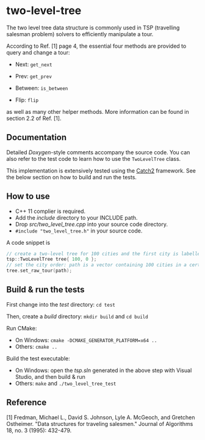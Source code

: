 # two-level-tree
The two level tree data structure is commonly used in TSP (travelling salesman problem) solvers to efficiently manipulate a tour. 

According to Ref. [1] page 4, the essential four methods are provided to query and change a tour:

- Next: `get_next`

- Prev: `get_prev`

- Between:  `is_between`

- Flip: `flip`

as well as many other helper methods. More information can be found in section 2.2 of Ref. [1].
## Documentation

Detailed *Doxygen*-style comments accompany the source code. You can also refer to the test code to learn how to use the `TwoLevelTree` class.

This implementation is extensively tested using the [Catch2](https://github.com/catchorg/Catch2) framework. See the below section on how to build and run the tests.

## How to use
- C++ 11 complier is required.
- Add the *include* directory to your INCLUDE path.
- Drop *src/two_level_tree.cpp* into your source code directory.
- `#include "two_level_tree.h"` in your source code.

A code snippet is 
```c++
// create a two-level tree for 100 cities and the first city is labelled 0
tsp::TwoLevelTree tree{ 100, 0 };
// set the city order: path is a vector containing 100 cities in a certain order
tree.set_raw_tour(path); 
```
## Build & run the tests
First change into the *test* directory: `cd test`

Then, create a *build* directory: `mkdir build` and `cd build`

Run CMake: 
- On Windows: `cmake -DCMAKE_GENERATOR_PLATFORM=x64 ..`
-  Others: `cmake ..`

Build the test executable:
- On Windows: open the *tsp.sln* generated in the above step with Visual Studio, and then build & run
- Others: `make` and `./two_level_tree_test`

## Reference
[1] Fredman, Michael L., David S. Johnson, Lyle A. McGeoch, and Gretchen Ostheimer. "Data structures for traveling salesmen." Journal of Algorithms 18, no. 3 (1995): 432-479.





